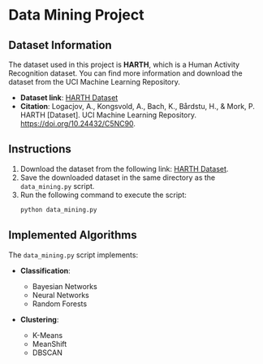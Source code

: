 # Data Mining Project

## Dataset Information

The dataset used in this project is **HARTH**, which is a Human Activity Recognition dataset. You can find more information and download the dataset from the UCI Machine Learning Repository.

- **Dataset link**: [HARTH Dataset](https://archive.ics.uci.edu/dataset/779/harth)
- **Citation**: Logacjov, A., Kongsvold, A., Bach, K., Bårdstu, H., & Mork, P. HARTH [Dataset]. UCI Machine Learning Repository. https://doi.org/10.24432/C5NC90.

## Instructions

1. Download the dataset from the following link: [HARTH Dataset](https://archive.ics.uci.edu/dataset/779/harth).
2. Save the downloaded dataset in the same directory as the `data_mining.py` script.
3. Run the following command to execute the script:
   ```bash
   python data_mining.py
   ```

## Implemented Algorithms

The `data_mining.py` script implements:

- **Classification**:
  - Bayesian Networks
  - Neural Networks
  - Random Forests

- **Clustering**:
  - K-Means
  - MeanShift
  - DBSCAN
